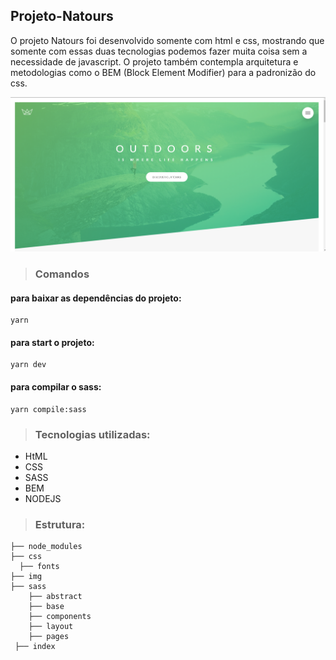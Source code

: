 ## Projeto-Natours

O projeto Natours foi desenvolvido somente com html e css, mostrando que somente com essas duas tecnologias podemos fazer muita coisa sem a necessidade de javascript. O projeto também contempla arquitetura e metodologias como o BEM (Block Element Modifier) para a padronizão do css.



![alt text](./img/natours-image.png "Imagem do projeto")



> ### Comandos

#### para baixar as dependências do projeto:
```
yarn
```

#### para start o projeto:
```
yarn dev
```
#### para compilar o sass:
```
yarn compile:sass
```


> ### Tecnologias utilizadas:

- HtML
- CSS
- SASS
- BEM
- NODEJS


> ### Estrutura:

    ├── node_modules  
    ├── css
      ├── fonts
    ├── img
    ├── sass
        ├── abstract
        ├── base
        ├── components
        ├── layout
        ├── pages
     ├── index
